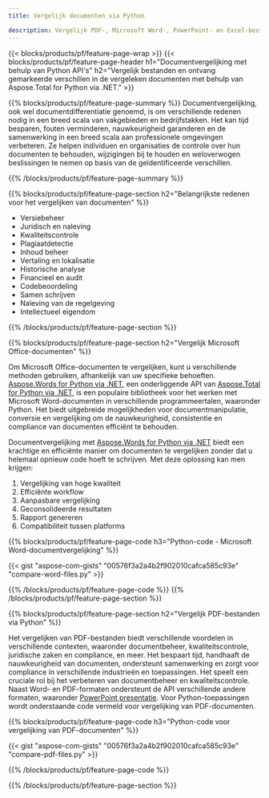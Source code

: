 ```yaml
---
title: Vergelijk documenten via Python 

description: Vergelijk PDF-, Microsoft Word-, PowerPoint- en Excel-bestanden via uw Python-applicatie. Verkrijg de gemarkeerde vergelijkingsresultaten.
---
```


{{< blocks/products/pf/feature-page-wrap >}}
{{< blocks/products/pf/feature-page-header h1="Documentvergelijking met behulp van Python API's" h2="Vergelijk bestanden en ontvang gemarkeerde verschillen in de vergeleken documenten met behulp van Aspose.Total for Python via .NET." >}}

{{% blocks/products/pf/feature-page-summary %}}
Documentvergelijking, ook wel documentdifferentiatie genoemd, is om verschillende redenen nodig in een breed scala van vakgebieden en bedrijfstakken. Het kan tijd besparen, fouten verminderen, nauwkeurigheid garanderen en de samenwerking in een breed scala aan professionele omgevingen verbeteren. Ze helpen individuen en organisaties de controle over hun documenten te behouden, wijzigingen bij te houden en weloverwogen beslissingen te nemen op basis van de geïdentificeerde verschillen.

{{% /blocks/products/pf/feature-page-summary  %}}

{{% blocks/products/pf/feature-page-section  h2="Belangrijkste redenen voor het vergelijken van documenten" %}}

- Versiebeheer
- Juridisch en naleving
- Kwaliteitscontrole
- Plagiaatdetectie
- Inhoud beheer
- Vertaling en lokalisatie
- Historische analyse
- Financieel en audit
- Codebeoordeling
- Samen schrijven
- Naleving van de regelgeving
- Intellectueel eigendom

{{% /blocks/products/pf/feature-page-section %}}

{{% blocks/products/pf/feature-page-section  h2="Vergelijk Microsoft Office-documenten" %}}

Om Microsoft Office-documenten te vergelijken, kunt u verschillende methoden gebruiken, afhankelijk van uw specifieke behoeften. [Aspose.Words for Python via .NET](https://products.aspose.com/words/python-net/), een onderliggende API van [Aspose.Total for Python via .NET](https://products.aspose.com/total/python-net/), is een populaire bibliotheek voor het werken met Microsoft Word-documenten in verschillende programmeertalen, waaronder Python. Het biedt uitgebreide mogelijkheden voor documentmanipulatie, conversie en vergelijking om de nauwkeurigheid, consistentie en compliance van documenten efficiënt te behouden.  <br />

Documentvergelijking met [Aspose.Words for Python via .NET](https://products.aspose.com/words/python-net/) biedt een krachtige en efficiënte manier om documenten te vergelijken zonder dat u helemaal opnieuw code hoeft te schrijven. Met deze oplossing kan men krijgen:<br />

1. Vergelijking van hoge kwaliteit<br />
2. Efficiënte workflow<br />
3. Aanpasbare vergelijking<br />
4. Geconsolideerde resultaten<br />
5. Rapport genereren<br />
6. Compatibiliteit tussen platforms


{{% blocks/products/pf/feature-page-code h3="Python-code - Microsoft Word-documentvergelijking" %}}

{{< gist "aspose-com-gists" "00576f3a2a4b2f902010cafca585c93e" "compare-word-files.py" >}}

{{% /blocks/products/pf/feature-page-code  %}}
{{% /blocks/products/pf/feature-page-section %}}

{{% blocks/products/pf/feature-page-section  h2="Vergelijk PDF-bestanden via Python" %}}

Het vergelijken van PDF-bestanden biedt verschillende voordelen in verschillende contexten, waaronder documentbeheer, kwaliteitscontrole, juridische zaken en compliance, en meer. Het bespaart tijd, handhaaft de nauwkeurigheid van documenten, ondersteunt samenwerking en zorgt voor compliance in verschillende industrieën en toepassingen. Het speelt een cruciale rol bij het verbeteren van documentbeheer en kwaliteitscontrole. Naast Word- en PDF-formaten ondersteunt de API verschillende andere formaten, waaronder [PowerPoint presentatie](https://products.aspose.com/total/python-net/compare/pptx/). Voor Python-toepassingen wordt onderstaande code vermeld voor vergelijking van PDF-documenten.


{{% blocks/products/pf/feature-page-code h3="Python-code voor vergelijking van PDF-documenten" %}}

{{< gist "aspose-com-gists" "00576f3a2a4b2f902010cafca585c93e" "compare-pdf-files.py" >}}

{{% /blocks/products/pf/feature-page-code  %}}

{{% /blocks/products/pf/feature-page-section %}}